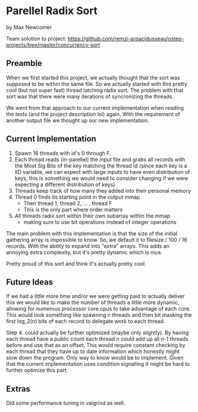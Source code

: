# Parellel Radix Sort
by Max Newcomer

Team solution to project: https://github.com/remzi-arpacidusseau/ostep-projects/tree/master/concurrency-sort


## Preamble

When we first started this project, we actually thought that the sort was supposed to be within the same file. So we actually started with this pretty cool (but not super fast) thread latching radix sort. The problem with that sort was that there were many iterations of syncronizing the threads.

We went from that approach to our current implementation when reading the tests (and the project description lol) again. With the requirement of another output file we thought up our new implementation.


##  Current Implementation

1. Spawn 16 threads with id's 0 through F.
2. Each thread reads (in-parellel) the input file and grabs all records with the Most Sig Bits of the key matching the thread id (since each key is a IID variable, we can expect with large inputs to have even distribution of keys, this is something we would need to consider changing if we were expecting a different distribution of keys)
3. Threads keep track of how many they added into their personal memory
4. Thread 0 finds its starting point in the output mmap
    - Then thread 1, thread 2, ... , thread F
    - This is the only part where order matters
5. All threads radix sort within their own subarray within the mmap
    - making sure to use bit operations instead of integer operations

The main problem with this implementation is that the size of the initial gathering array is impossible to know. So, we default it to filesize / 100 / 16 records. With the ability to expand into "extra" arrays. This adds an annoying extra complexity, but it's pretty dynamic which is nice. 

Pretty proud of this sort and think it's actually pretty cool.

## Future Ideas

If we had a little more time and/or we were getting paid to actually deliver this we would like to make the number of threads a little more dynamic, allowing for numerous processor core cpus to take advantage of each core. This would look something like spawning n threads and then bit masking the first log_2(n) bits of each record to delegate work to each thread. 

Step 4. could actually be further optimized (maybe only slightly). By having each thread have a public count each thread n could add up all n-1 threads before and use that as an offset. This would require constant checking by each thread that they have up to date information which honestly might slow down the program. Only way to know would be to implement. Given that the current implementation uses condition signalling it might be hard to further optimize this part. 


## Extras

Did some performance tuning in valgrind as well.

